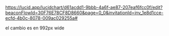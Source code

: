 https://lucid.app/lucidchart/d61acdd1-9bbb-4a6f-ae87-207eaf6fcc0f/edit?beaconFlowId=30F76E78CF8D8660&page=0_0&invitationId=inv_1e8d1cce-ecfd-4b0c-8078-009ac029255a#

el cambio es en 992px wide
